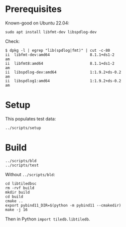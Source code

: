 # Prerequisites

Known-good on Ubuntu 22.04:

```
sudo apt install libfmt-dev libspdlog-dev
```

Check:

```
$ dpkg -l | egrep "lib(spdlog|fmt)" | cut -c-80
ii  libfmt-dev:amd64                  8.1.1+ds1-2                             am
ii  libfmt8:amd64                     8.1.1+ds1-2                             am
ii  libspdlog-dev:amd64               1:1.9.2+ds-0.2                          am
ii  libspdlog1:amd64                  1:1.9.2+ds-0.2                          am
```

# Setup

This populates test data:

```
../scripts/setup
```

# Build

```
../scripts/bld
../scripts/test
```

Without `../scripts/bld`:

```
cd libtiledbsc
rm -rvf build
mkdir build
cd build
cmake ..
export pybind11_DIR=$(python -m pybind11 --cmakedir)
make -j 16
```

Then in Python `import tiledb.libtiledb`.
